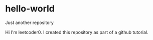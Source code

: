 # hello-world
Just another repository

Hi I'm leetcoder0. I created this repository as part of a github tutorial.
